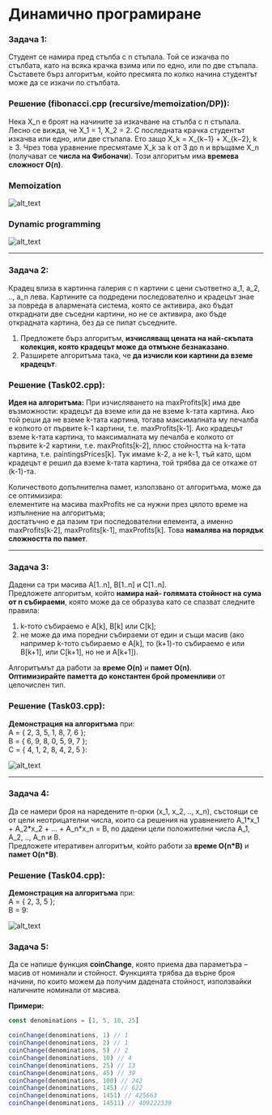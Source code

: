 # Динамично програмиране

### Задача 1:
Студент се намира пред стълба с n стъпала. Той се изкачва по стълбата, като на всяка крачка взима или по едно, или по две стъпала. Съставете бърз алгоритъм, който пресмята по колко начина студентът може да се изкачи по стълбата.

### Решение (fibonacci.cpp (recursive/memoization/DP)):
Нека X_n е броят на начините за изкачване на стълба с n стъпала. Лесно се вижда, че X_1 = 1, X_2 = 2. С последната крачка студентът изкачва или едно, или две стъпала. Ето защо X_k = X_{k−1} + X_{k−2}, k ≥ 3. Чрез това уравнение пресмятаме X_k за k от 3 до n и връщаме X_n (получават се **числа на Фибоначи**). Този алгоритъм има **времева сложност O(n)**.  

### Memoization
![alt_text](https://i.ibb.co/rdn7x4x/FibMem.png)

### Dynamic programming
![alt_text](https://i.ibb.co/XYpz54P/FibDP.png)

---

### Задача 2:
Крадец влиза в картинна галерия с n картини с цени съответно a_1, a_2, .., a_n лева. Картините са подредени последователно и крадецът знае за повреда в алармената система, която се активира, ако бъдат откраднати две съседни картини, но не се активира, ако бъде открадната картина, без да се пипат съседните.
1. Предложете бърз алгоритъм, **изчисляващ цената на най-скъпата колекция, която крадецът може да отмъкне безнаказано**.
2. Разширете алгоритъма така, че **да изчисли кои картини да вземе крадецът**.

### Решение (Task02.cpp):
**Идея на алгоритъма:** При изчисляването на maxProfits[k] има две възможности: крадецът да вземе или да не вземе k-тата картина. Ако той реши да не вземе k-тата картина, тогава максималната му печалба е колкото от първите k-1 картини, т.е. maxProfits[k-1]. Ако крадецът вземе k-тата картина, то максималната му печалба е колкото от първите k-2 картини, т.е. maxProfits[k-2], плюс стойността на k-тата картина, т.е. paintingsPrices[k]. Тук имаме k-2, а не k-1, тъй като, щом крадецът е решил да вземе k-тата картина, той трябва да се откаже от (k-1)-та.  

Количеството допълнителна памет, използвано от алгоритъма, може да се оптимизира:  
елементите на масива maxProfits не са нужни през цялото време на изпълнение на алгоритъма;  
достатъчно е да пазим три последователни елемента, а именно maxProfits[k-2], maxProfits[k-1], maxProfits[k]. Това **намалява на порядък сложността по памет**.

---

### Задача 3:
Дадени са три масива A[1..n], B[1..n] и C[1..n].  
Предложете алгоритъм, който **намира най- голямата стойност на сума от n събираеми**, която може да се образува като се спазват следните правила:
1. k-тото събираемо е A[k], B[k] или C[k];
2. не може да има поредни събираеми от един и същи масив (ако например k-тото събираемо е A[k], то (k+1)-то събираемо е или B[k+1], или C[k+1], но не и A[k+1]).  

Алгоритъмът да работи за **време O(n)** и **памет O(n)**.  
**Оптимизирайте паметта до константен брой променливи** от целочислен тип.

### Решение (Task03.cpp):
**Демонстрация на алгоритъма** при:  
A = { 2, 3, 5, 1, 8, 7, 6 };  
B = { 6, 9, 8, 0, 5, 9, 7 };  
C = { 4, 1, 2, 8, 4, 2, 5 }:  
	
![alt_text](https://i.ibb.co/nCNr7Zn/DP.png)

---

### Задача 4:
Да се намери броя на наредените n-орки (x_1, x_2, .., x_n), състоящи се от цели неотрицателни числа, които са решения на уравнението A_1\*x_1 + A_2\*x_2 + ... + A_n\*x_n = B, по дадени цели положителни числа A_1, A_2, .., A_n и B.  
Предложете итеративен алгоритъм, който работи за **време O(n\*B)** и **памет O(n\*B)**.

### Решение (Task04.cpp):
**Демонстрация на алгоритъма** при:  
A = { 2, 3, 5 };  
B = 9:  

![alt_text](https://i.ibb.co/tLGmKLS/DP-2.png)

### Задача 5:
Да се напише функция **coinChange**, която приема два параметъра – масив от номинали и стойност. Функцията трябва да върне броя начини, по които можем да получим дадената стойност, използвайки наличните номинали от масива.  

**Примери:**  
```js
const denominations = [1, 5, 10, 25]

coinChange(denominations, 1) // 1
coinChange(denominations, 2) // 1
coinChange(denominations, 5) // 2
coinChange(denominations, 10) // 4
coinChange(denominations, 25) // 13
coinChange(denominations, 45) // 39
coinChange(denominations, 100) // 242
coinChange(denominations, 145) // 622
coinChange(denominations, 1451) // 425663
coinChange(denominations, 14511) // 409222339
```
